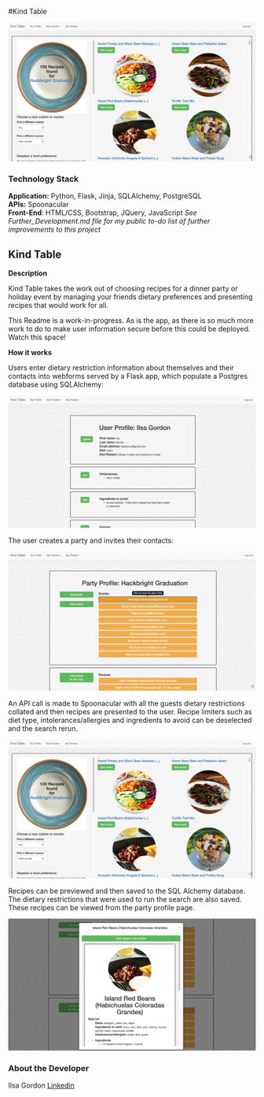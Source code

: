 #Kind Table

<img src="static/recipe_search.png">

### Technology Stack

**Application:** Python, Flask, Jinja, SQLAlchemy, PostgreSQL    
**APIs:** Spoonacular  
**Front-End**: HTML/CSS, Bootstrap, JQuery, JavaScript
*See Further_Development.md file for my public to-do list of further improvements to this project*

Kind Table
--------

**Description**

Kind Table takes the work out of choosing recipes for a dinner party or holiday event by managing your friends dietary preferences and presenting recipes that would work for all.

This Readme is a work-in-progress. As is the app, as there is so much more work to do to make user information secure before this could be deployed. Watch this space!

**How it works**

Users enter dietary restriction information about themselves and their contacts into webforms served by a Flask app, which populate a Postgres database using SQLAlchemy:

<img src="app/static/user_profile.png">

The user creates a party and invites their contacts:

<img src="app/static/party_profile_unexploded.png">

An API call is made to Spoonacular with all the guests dietary restrictions collated and then recipes are presented to the user. Recipe limiters such as diet type, intolerances/allergies and ingredients to avoid can be deselected and the search rerun. 

<img src="app/static/recipe_search.png">

Recipes can be previewed and then saved to the SQL Alchemy database. The dietary restrictions that were used to run the search are also saved.
These recipes can be viewed from the party profile page. 

<img src="app/static/recipe_preview.png">


### About the Developer    
Ilsa Gordon 
[Linkedin](https://www.linkedin.com/in/ilsa-gordon)    